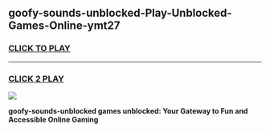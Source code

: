 
## goofy-sounds-unblocked-Play-Unblocked-Games-Online-ymt27
<h3>
<a href="https://premium76.site?title=goofy-sounds-unblocked&ref=25A">CLICK TO PLAY</a></h3>
<hr>

<h3>
<a href="https://premium76.site?title=goofy-sounds-unblocked&ref=25A">CLICK 2 PLAY</a>
  
</h3>

<a href="https://premium76.site?title=goofy-sounds-unblocked&ref=25A"><img src="https://clearcache.store/games.png"></a>


**goofy-sounds-unblocked games unblocked: Your Gateway to Fun and Accessible Online Gaming**
